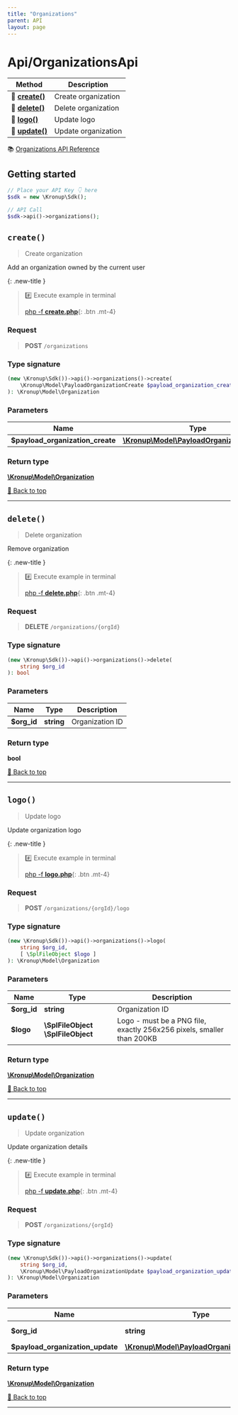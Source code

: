 ```yaml
---
title: "Organizations"
parent: API
layout: page
---
```


# Api/OrganizationsApi

Method | Description
------------- | -------------
🔹 [**create()**](#create) | Create organization
🔹 [**delete()**](#delete) | Delete organization
🔹 [**logo()**](#logo) | Update logo
🔹 [**update()**](#update) | Update organization


📚 [Organizations API Reference](https://api.kronup.com/#tag/Organizations)

## Getting started

```php
// Place your API Key 👇 here
$sdk = new \Kronup\Sdk();

// API Call
$sdk->api()->organizations();
```


## `create()`



> Create organization

Add an organization owned by the current user

{: .new-title }
> #️⃣ Execute example in terminal 
> 
> [php -f **create.php**](https://github.com/kronup/kronup-php/blob/main/examples/Api/OrganizationsApi/create.php){: .btn .mt-4}

### Request

> **POST** `/organizations`

### Type signature

```php
(new \Kronup\Sdk())->api()->organizations()->create(
    \Kronup\Model\PayloadOrganizationCreate $payload_organization_create
): \Kronup\Model\Organization
```

### Parameters

Name | Type | Description
------------- | ------------- | -------------
 **$payload_organization_create** | [**\Kronup\Model\PayloadOrganizationCreate**](../../Model/PayloadOrganizationCreate) |  

### Return type

[**\Kronup\Model\Organization**](../../Model/Organization)

[🔺 Back to top](#top)

---


## `delete()`



> Delete organization

Remove organization

{: .new-title }
> #️⃣ Execute example in terminal 
> 
> [php -f **delete.php**](https://github.com/kronup/kronup-php/blob/main/examples/Api/OrganizationsApi/delete.php){: .btn .mt-4}

### Request

> **DELETE** `/organizations/{orgId}`

### Type signature

```php
(new \Kronup\Sdk())->api()->organizations()->delete(
    string $org_id
): bool
```

### Parameters

Name | Type | Description
------------- | ------------- | -------------
 **$org_id** | **string**  | Organization ID 

### Return type

**bool**

[🔺 Back to top](#top)

---


## `logo()`



> Update logo

Update organization logo

{: .new-title }
> #️⃣ Execute example in terminal 
> 
> [php -f **logo.php**](https://github.com/kronup/kronup-php/blob/main/examples/Api/OrganizationsApi/logo.php){: .btn .mt-4}

### Request

> **POST** `/organizations/{orgId}/logo`

### Type signature

```php
(new \Kronup\Sdk())->api()->organizations()->logo(
    string $org_id,
    [ \SplFileObject $logo ]
): \Kronup\Model\Organization
```

### Parameters

Name | Type | Description
------------- | ------------- | -------------
 **$org_id** | **string**  | Organization ID 
 **$logo** | **\SplFileObject** **\SplFileObject**  | Logo - must be a PNG file, exactly 256x256 pixels, smaller than 200KB 

### Return type

[**\Kronup\Model\Organization**](../../Model/Organization)

[🔺 Back to top](#top)

---


## `update()`



> Update organization

Update organization details

{: .new-title }
> #️⃣ Execute example in terminal 
> 
> [php -f **update.php**](https://github.com/kronup/kronup-php/blob/main/examples/Api/OrganizationsApi/update.php){: .btn .mt-4}

### Request

> **POST** `/organizations/{orgId}`

### Type signature

```php
(new \Kronup\Sdk())->api()->organizations()->update(
    string $org_id,
    \Kronup\Model\PayloadOrganizationUpdate $payload_organization_update
): \Kronup\Model\Organization
```

### Parameters

Name | Type | Description
------------- | ------------- | -------------
 **$org_id** | **string**  | Organization ID 
 **$payload_organization_update** | [**\Kronup\Model\PayloadOrganizationUpdate**](../../Model/PayloadOrganizationUpdate) |  

### Return type

[**\Kronup\Model\Organization**](../../Model/Organization)

[🔺 Back to top](#top)

---
